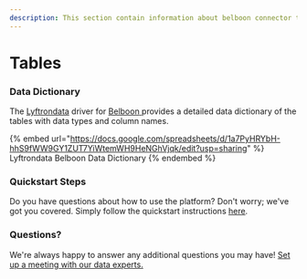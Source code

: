 ```yaml
---
description: This section contain information about belboon connector tables information
---
```


# Tables

### Data Dictionary

The [Lyftrondata](https://www.lyftrondata.com/) driver for [Belboon](https://www.lyftrondata.com/integration/belboon/)[ ](https://www.lyftrondata.com/integration/belboon/)provides a detailed data dictionary of the tables with data types and column names.

{% embed url="https://docs.google.com/spreadsheets/d/1a7PyHRYbH-hhS9fWW9GY1ZUT7YiWtemWH9HeNGhVjqk/edit?usp=sharing" %}
Lyftrondata Belboon Data Dictionary
{% endembed %}

### Quickstart Steps

Do you have questions about how to use the platform? Don't worry; we've got you covered. Simply follow the quickstart instructions [here](../../../../quickstart-steps.md).

### Questions? <a href="#questions" id="questions"></a>

We're always happy to answer any additional questions you may have! [Set up a meeting with our data experts.](https://www.lyftrondata.com/book-a-meeting/)

